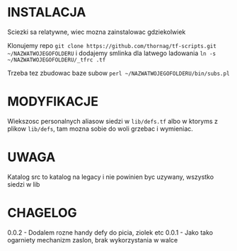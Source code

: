 INSTALACJA
==========

Sciezki sa relatywne, wiec mozna zainstalowac gdziekolwiek

Klonujemy repo `git clone https://github.com/thornag/tf-scripts.git ~/NAZWATWOJEGOFOLDERU` i dodajemy smlinka dla latwego ladowania `ln -s ~/NAZWATWOJEGOFOLDERU/_tfrc .tf`

Trzeba tez zbudowac baze subow `perl ~/NAZWATWOJEGOFOLDERU/bin/subs.pl`

MODYFIKACJE
==========
Wiekszosc personalnych aliasow siedzi w `lib/defs.tf` albo w ktoryms z plikow `lib/defs`, tam mozna sobie do woli grzebac i wymieniac.

UWAGA
==========

Katalog src to katalog na legacy i nie powinien byc uzywany, wszystko siedzi w lib


CHAGELOG
==========

0.0.2 - Dodalem rozne handy defy do picia, ziolek etc
0.0.1 - Jako tako ogarniety mechanizm zaslon, brak wykorzystania w walce




